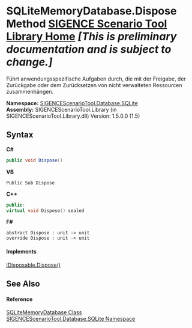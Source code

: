 # SQLiteMemoryDatabase.Dispose Method <a href="https://github.com/ObiWanLansi/SIGENCE-Scenario-Tool">SIGENCE Scenario Tool Library Home</a> _**\[This is preliminary documentation and is subject to change.\]**_

Führt anwendungsspezifische Aufgaben durch, die mit der Freigabe, der Zurückgabe oder dem Zurücksetzen von nicht verwalteten Ressourcen zusammenhängen.

**Namespace:**&nbsp;<a href="9abc4c9d-bd6b-be08-3b38-e3df74b989d8.md">SIGENCEScenarioTool.Database.SQLite</a><br />**Assembly:**&nbsp;SIGENCEScenarioTool.Library (in SIGENCEScenarioTool.Library.dll) Version: 1.5.0.0 (1.5)

## Syntax

**C#**<br />
``` C#
public void Dispose()
```

**VB**<br />
``` VB
Public Sub Dispose
```

**C++**<br />
``` C++
public:
virtual void Dispose() sealed
```

**F#**<br />
``` F#
abstract Dispose : unit -> unit 
override Dispose : unit -> unit 
```


#### Implements
<a href="http://msdn2.microsoft.com/en-us/library/es4s3w1d" target="_blank">IDisposable.Dispose()</a><br />

## See Also


#### Reference
<a href="1f2edfec-18bb-7c65-8d3c-5ae56c32d6d9.md">SQLiteMemoryDatabase Class</a><br /><a href="9abc4c9d-bd6b-be08-3b38-e3df74b989d8.md">SIGENCEScenarioTool.Database.SQLite Namespace</a><br />